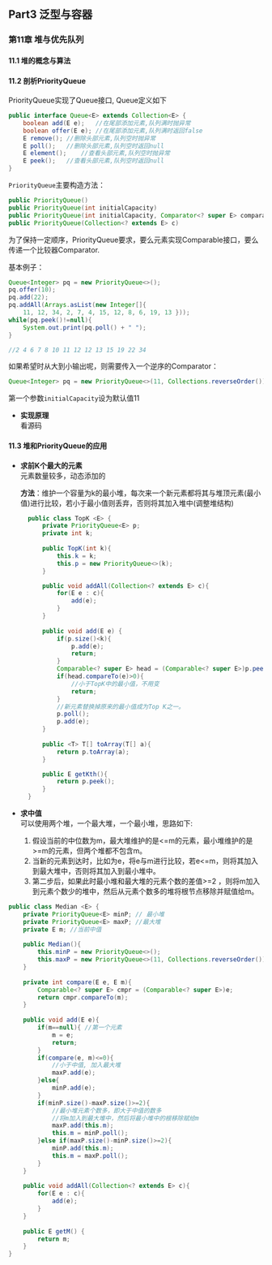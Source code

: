 ## Part3 泛型与容器

### 第11章 堆与优先队列
#### 11.1 堆的概念与算法

#### 11.2 剖析PriorityQueue
PriorityQueue实现了Queue接口, Queue定义如下
```java
public interface Queue<E> extends Collection<E> {
    boolean add(E e);   //在尾部添加元素,队列满时抛异常
    boolean offer(E e); //在尾部添加元素,队列满时返回false
    E remove(); //删除头部元素,队列空时抛异常
    E poll();   //删除头部元素,队列空时返回null
    E element();    //查看头部元素,队列空时抛异常
    E peek();   //查看头部元素,队列空时返回null
}
```

`PriorityQueue`主要构造方法：
```java
public PriorityQueue()
public PriorityQueue(int initialCapacity)
public PriorityQueue(int initialCapacity, Comparator<? super E> comparator)
public PriorityQueue(Collection<? extends E> c)
```
为了保持一定顺序，PriorityQueue要求，要么元素实现Comparable接口，要么传递一个比较器Comparator.

基本例子：
```java
Queue<Integer> pq = new PriorityQueue<>();
pq.offer(10);
pq.add(22);
pq.addAll(Arrays.asList(new Integer[]{
    11, 12, 34, 2, 7, 4, 15, 12, 8, 6, 19, 13 }));
while(pq.peek()!=null){
    System.out.print(pq.poll() + " ");
}

//2 4 6 7 8 10 11 12 12 13 15 19 22 34 
```
如果希望时从大到小输出呢，则需要传入一个逆序的Comparator：
```java
Queue<Integer> pq = new PriorityQueue<>(11, Collections.reverseOrder());
```
第一个参数`initialCapacity`设为默认值11

* **实现原理** <br>
  看源码

#### 11.3 堆和PriorityQueue的应用
* **求前K个最大的元素** <br>
  元素数量较多，动态添加的

  **方法**：维护一个容量为k的最小堆，每次来一个新元素都将其与堆顶元素(最小值)进行比较，若小于最小值则丢弃，否则将其加入堆中(调整堆结构)

  ```java
    public class TopK <E> {
        private PriorityQueue<E> p;
        private int k;
        
        public TopK(int k){
            this.k = k;
            this.p = new PriorityQueue<>(k);
        }

        public void addAll(Collection<? extends E> c){
            for(E e : c){
                add(e);
            }
        }
        
        public void add(E e) {
            if(p.size()<k){
                p.add(e);
                return;
            }
            Comparable<? super E> head = (Comparable<? super E>)p.peek();
            if(head.compareTo(e)>0){
                //小于TopK中的最小值，不用变
                return;
            }
            //新元素替换掉原来的最小值成为Top K之一。
            p.poll();
            p.add(e);
        }
        
        public <T> T[] toArray(T[] a){
            return p.toArray(a);
        }

        public E getKth(){
            return p.peek();
        }
    }    
  ```

* **求中值** <br>
  可以使用两个堆，一个最大堆，一个最小堆，思路如下: <br>
  1. 假设当前的中位数为m，最大堆维护的是<=m的元素，最小堆维护的是>=m的元素，但两个堆都不包含m。
  2. 当新的元素到达时，比如为e，将e与m进行比较，若e<=m，则将其加入到最大堆中，否则将其加入到最小堆中。
  3. 第二步后，如果此时最小堆和最大堆的元素个数的差值>=2 ，则将m加入到元素个数少的堆中，然后从元素个数多的堆将根节点移除并赋值给m。

```java
public class Median <E> {
    private PriorityQueue<E> minP; // 最小堆
    private PriorityQueue<E> maxP; //最大堆
    private E m; //当前中值
    
    public Median(){
        this.minP = new PriorityQueue<>();
        this.maxP = new PriorityQueue<>(11, Collections.reverseOrder());
    }
    
    private int compare(E e, E m){
        Comparable<? super E> cmpr = (Comparable<? super E>)e;
        return cmpr.compareTo(m);
    }
    
    public void add(E e){
        if(m==null){ //第一个元素
            m = e;
            return;
        }
        if(compare(e, m)<=0){
            //小于中值, 加入最大堆
            maxP.add(e);
        }else{
            minP.add(e);
        }
        if(minP.size()-maxP.size()>=2){
            //最小堆元素个数多，即大于中值的数多
            //将m加入到最大堆中，然后将最小堆中的根移除赋给m
            maxP.add(this.m);
            this.m = minP.poll();
        }else if(maxP.size()-minP.size()>=2){
            minP.add(this.m);
            this.m = maxP.poll();
        }
    }
    
    public void addAll(Collection<? extends E> c){
        for(E e : c){
            add(e);
        }
    }
    
    public E getM() {
        return m;
    }
}
```